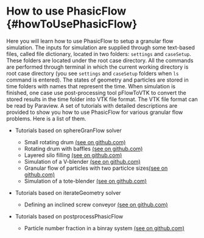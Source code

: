 # How to use PhasicFlow {#howToUsePhasicFlow}
Here you will learn how to use PhasicFlow to setup a granular flow simulation. The inputs for simulation are supplied through some text-based files, called file dictionary, located in two folders: `settings` and `caseSetup`. These folders are located under the root case directory. 
All the commands are performed through terminal in which the current working directory is root case directory (you see `settings` and `caseSetup` folders when `ls` command is entered). The states of geometry and particles are stored in time folders with names that represent the time. When simulation is finished, one case use post-processing tool pFlowToVTK to convert the stored results in the time folder into VTK file format. The VTK file format can be read by Paraview. 
A set of tutorials with detailed descriptions are provided to show you how to use PhasicFlow for various granular flow problems. Here is a list of them.
* Tutorials based on sphereGranFlow solver 
	* Small rotating drum [(see on github.com)](https://github.com/PhasicFlow/phasicFlow/tree/main/tutorials/sphereGranFlow/rotatingDrumSmall)
	* Rotating drum with baffles [(see on github.com)](https://github.com/PhasicFlow/phasicFlow/tree/main/tutorials/sphereGranFlow/RotatingDrumWithBaffles)
	* Layered silo filling [(see on github.com)](https://github.com/PhasicFlow/phasicFlow/tree/main/tutorials/sphereGranFlow/layeredSiloFilling)
	* Simulation of a V-blender [(see on github.com)](https://github.com/PhasicFlow/phasicFlow/tree/main/tutorials/sphereGranFlow/V-blender)
	* Granular flow of particles with two particlce sizes[(see on github.com)](https://github.com/PhasicFlow/phasicFlow/tree/main/tutorials/sphereGranFlow/binarySystemOfParticles)
	* Simulation of a tote-blender [(see on github.com)](https://github.com/PhasicFlow/phasicFlow/tree/main/tutorials/sphereGranFlow/toteblender)

* Tutorials based on iterateGeometry solver
	* Defining an inclined screw conveyor [(see on github.com)](https://github.com/PhasicFlow/phasicFlow/tree/main/tutorials/iterateGeometry/inclinedScrewConveyor)

* Tutorials based on postprocessPhasicFlow 
	* Particle number fraction in a binray system [(see on github.com)](https://github.com/PhasicFlow/phasicFlow/tree/main/tutorials/postprocessPhasicFlow/segregation)
	

